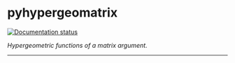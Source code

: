 # pyhypergeomatrix

<!-- badges: start -->
[![Documentation status](https://readthedocs.org/projects/pyhypergeomatrix/badge/)](http://pyhypergeomatrix.readthedocs.io)
<!-- badges: end -->

*Hypergeometric functions of a matrix argument.*

___

